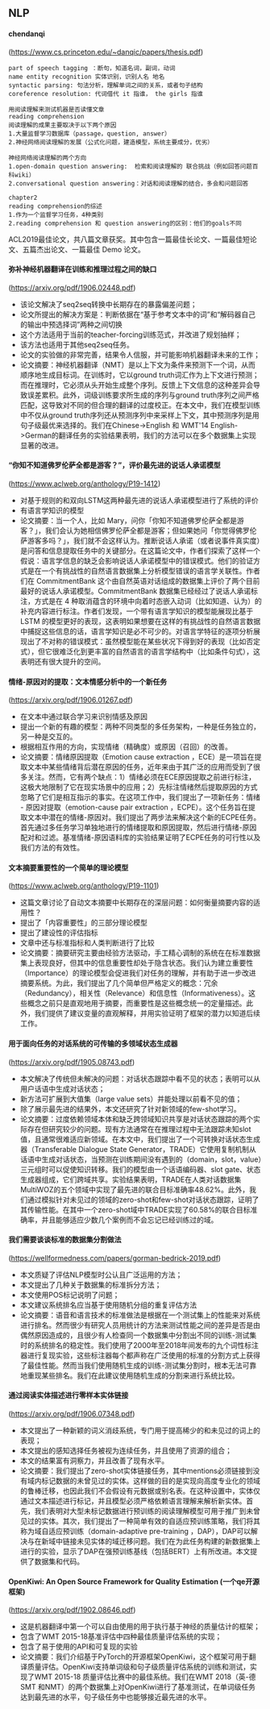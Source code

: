 ## NLP

#### chendanqi
(https://www.cs.princeton.edu/~danqic/papers/thesis.pdf)
```
part of speech tagging ：断句，知道名词，副词，动词
name entity recognition 实体识别，识别人名 地名
syntactic parsing: 句法分析，理解单词之间的关系，或者句子结构
coreference resolution: 代词借代 it 指谁， the girls 指谁

用阅读理解来测试机器是否读懂文章
reading comprehension
阅读理解的成果主要取决于以下两个原因
1.大量监督学习数据库（passage，question, answer）
2.神经网络阅读理解的发展（公式化问题，建造模型，系统主要成分，优劣）

神经网络阅读理解的两个方向
1.open-domain question answering:  检索和阅读理解的 联合挑战（例如回答问题百科wiki）
2.conversational question answering：对话和阅读理解的结合，多会和问题回答

chapter2
reading comprehension的综述
1.作为一个监督学习任务，4种类别
2.reading comprehension 和 question answering的区别：他们的goals不同
```

ACL2019最佳论文，共八篇文章获奖。其中包含一篇最佳长论文、一篇最佳短论文、五篇杰出论文、一篇最佳 Demo 论文。

#### 弥补神经机器翻译在训练和推理过程之间的缺口
(https://arxiv.org/pdf/1906.02448.pdf)
 * 该论文解决了seq2seq转换中长期存在的暴露偏差问题；
 * 论文所提出的解决方案是：判断依据在“基于参考文本中的词”和“解码器自己的输出中预选择词”两种之间切换
 * 这个方法适用于当前的teacher-forcing训练范式，并改进了规划抽样；
 * 该方法也适用于其他seq2seq任务。
 * 论文的实验做的非常完善，结果令人信服，并可能影响机器翻译未来的工作；
 * 论文摘要：神经机器翻译（NMT）是以上下文为条件来预测下一个词，从而顺序地生成目标词。在训练时，它以ground truth词汇作为上下文进行预测；而在推理时，它必须从头开始生成整个序列。反馈上下文信息的这种差异会导致误差累积。此外，词级训练要求所生成的序列与ground truth序列之间严格匹配，这导致对不同的但合理的翻译的过度校正。在本文中，我们在模型训练中不仅从ground truth序列还从预测序列中来采样上下文，其中预测序列是用句子级最优来选择的。我们在Chinese->English 和 WMT'14 English->German的翻译任务的实验结果表明，我们的方法可以在多个数据集上实现显著的改进。

#### “你知不知道佛罗伦萨全都是游客？”，评价最先进的说话人承诺模型
(https://www.aclweb.org/anthology/P19-1412)
  * 对基于规则的和双向LSTM这两种最先进的说话人承诺模型进行了系统的评价
  * 有语言学知识的模型
  * 论文摘要：当一个人，比如 Mary，问你「你知不知道佛罗伦萨全都是游客？」，我们会认为她相信佛罗伦萨全都是游客；但如果她问「你觉得佛罗伦萨游客多吗？」，我们就不会这样认为。推断说话人承诺（或者说事件真实度）是问答和信息提取任务中的关键部分。在这篇论文中，作者们探索了这样一个假说：语言学信息的缺乏会影响说话人承诺模型中的错误模式。他们的验证方式是在一个有挑战性的自然语言数据集上分析模型错误的语言学关联性。作者们在 CommitmentBank 这个由自然英语对话组成的数据集上评价了两个目前最好的说话人承诺模型。CommitmentBank 数据集已经经过了说话人承诺标注，方式是在 4 种取消蕴含的环境中向着时态嵌入动词（比如知道、认为）的补充内容进行标注。作者们发现，一个带有语言学知识的模型能展现比基于 LSTM 的模型更好的表现，这表明如果想要在这样的有挑战性的自然语言数据中捕捉这些信息的话，语言学知识是必不可少的。对语言学特征的逐项分析展现出了不对称的错误模式：虽然模型能在某些状况下得到好的表现（比如否定式），但它很难泛化到更丰富的自然语言的语言学结构中（比如条件句式），这表明还有很大提升的空间。
  
#### 情绪-原因对的提取：文本情感分析中的一个新任务
(https://arxiv.org/pdf/1906.01267.pdf)
 * 在文本中通过联合学习来识别情感及原因
 * 提出一个新的有趣的模型：两种不同类型的多任务架构，一种是任务独立的，另一种是交互的。
 * 根据相互作用的方向，实现情绪（精确度）或原因（召回）的改善。
 * 论文摘要：情绪原因提取（Emotion cause extraction ，ECE）是一项旨在提取文本中某些情绪背后潜在原因的任务，近年来由于其广泛的应用而受到了很多关注。然而，它有两个缺点：1）情绪必须在ECE原因提取之前进行标注，这极大地限制了它在现实场景中的应用；2）先标注情绪然后提取原因的方式忽略了它们是相互指示的事实。在这项工作中，我们提出了一项新任务：情绪 - 原因对提取（emotion-cause pair extraction ，ECPE）。这个任务旨在提取文本中潜在的情绪-原因对。我们提出了两步法来解决这个新的ECPE任务。首先通过多任务学习单独地进行的情绪提取和原因提取，然后进行情绪-原因配对和过滤。基准情绪-原因语料库的实验结果证明了ECPE任务的可行性以及我们方法的有效性。


#### 文本摘要重要性的一个简单的理论模型
(https://www.aclweb.org/anthology/P19-1101)
 * 这篇文章讨论了自动文本摘要中长期存在的深层问题：如何衡量摘要内容的适用性？
 * 提出了「内容重要性」的三部分理论模型
 * 提出了建设性的评估指标
 * 文章中还与标准指标和人类判断进行了比较
 * 论文摘要：摘要研究主要由经验方法驱动，手工精心调制的系统在在标准数据集上表现良好，但其中的信息重要性却处于隐含状态。我们认为建立重要性（Importance）的理论模型会促进我们对任务的理解，并有助于进一步改进摘要系统。为此，我们提出了几个简单但严格定义的概念：冗余（Redundancy），相关性（Relevance）和信息性（Informativeness）。这些概念之前只是直观地用于摘要，而重要性是这些概念统一的定量描述。此外，我们提供了建议变量的直观解释，并用实验证明了框架的潜力以知道后续工作。

#### 用于面向任务的对话系统的可传输的多领域状态生成器
(https://arxiv.org/pdf/1905.08743.pdf)
 * 本文解决了传统但未解决的问题：对话状态跟踪中看不见的状态；表明可以从用户话语中生成对话状态；
 * 新方法可扩展到大值集（large value sets）并能处理以前看不见的值；
 * 除了展示最先进的结果外，本文还研究了针对新领域的few-shot学习。
 * 论文摘要：过度依赖领域本体和缺乏跨领域知识共享是对话状态跟踪的两个实际存在但研究较少的问题。现有方法通常在在推理过程中无法跟踪未知slot 值，且通常很难适应新领域。在本文中，我们提出了一个可转换对话状态生成器（Transferable Dialogue State Generator，TRADE）它使用复制机制从话语中生成对话状态，当预测在训练期间没有遇到的（domain，slot，value）三元组时可以促使知识转移。我们的模型由一个话语编码器、slot gate、状态生成器组成，它们跨域共享。实验结果表明，TRADE在人类对话数据集MultiWOZ的五个领域中实现了最先进的联合目标准确率48.62%。此外，我们通过模拟针对未见过的领域的zero-shot和few-shot对话状态跟踪，证明了其传输性能。在其中一个zero-shot域中TRADE实现了60.58%的联合目标准确率，并且能够适应少数几个案例而不会忘记已经训练过的域。


#### 我们需要谈谈标准的数据集分割做法
(https://wellformedness.com/papers/gorman-bedrick-2019.pdf)
 * 本文质疑了评估NLP模型时公认且广泛运用的方法；
 * 本文提出了几种关于数据集的标准拆分方法；
 * 本文使用POS标记说明了问题；
 * 本文建议系统排名应当基于使用随机分组的重复评估方法
 * 论文摘要：语音和语言技术的标准做法是根据在一个测试集上的性能来对系统进行排名。然而很少有研究人员用统计的方法来测试性能之间的差异是否是由偶然原因造成的，且很少有人检查同一个数据集中分割出不同的训练-测试集时的系统排名的稳定性。我们使用了2000年至2018年间发布的九个词性标注器进行复现实验，这些标注器每个都声称在广泛使用的标准的分割方式上获得了最佳性能。然而当我们使用随机生成的训练-测试集分割时，根本无法可靠地重现某些排名。我们在此建议使用随机生成的分割来进行系统比较。
 
 #### 通过阅读实体描述进行零样本实体链接
 (https://arxiv.org/pdf/1906.07348.pdf)
  * 本文提出了一种新颖的词义消歧系统，专门用于提高稀少的和未见过的词上的表现；
  * 本文提出的感知选择任务被视为连续任务，并且使用了资源的组合；
  * 本文的结果富有洞察力，并且改善了现有水平。
  * 论文摘要：我们提出了zero-shot实体链接任务，其中mentions必须链接到没有域内标记数据的未曾见过的实体。这样做的目的是实现向高度专业化的领域的鲁棒迁移，也因此我们不会假设有元数据或别名表。在这种设置中，实体仅通过文本描述进行标记，并且模型必须严格依赖语言理解来解析新实体。首先，我们表明对大型未标记数据进行预训练的阅读理解模型可用于推广到未曾见过的实体。其次，我们提出了一种简单有效的自适应预训练策略，我们将其称为域自适应预训练（domain-adaptive pre-training ，DAP），DAP可以解决与在新域中链接未见实体的域迁移问题。我们在为此任务构建的新数据集上进行的实验，显示了DAP在强预训练基线（包括BERT）上有所改进。本文提供了数据集和代码。


#### OpenKiwi: An Open Source Framework for Quality Estimation (一个qe开源框架)
(https://arxiv.org/pdf/1902.08646.pdf)
 * 这是机器翻译中第一个可以自由使用的用于执行基于神经的质量估计的框架；
 * 包含了WMT 2015-18基准评估中四种最佳质量评估系统的实现；
 * 包含了易于使用的API和可复现的实验
 * 论文摘要：我们介绍基于PyTorch的开源框架OpenKiwi，这个框架可用于翻译质量评估。OpenKiwi支持单词级和句子级质量评估系统的训练和测试，实现了WMT 2015-18 质量评估比赛中的最佳系统。我们在WMT 2018（英-德 SMT 和NMT）的两个数据集上对OpenKiwi进行了基准测试，在单词级任务达到最先进的水平，句子级任务中也能够接近最先进的水平。
